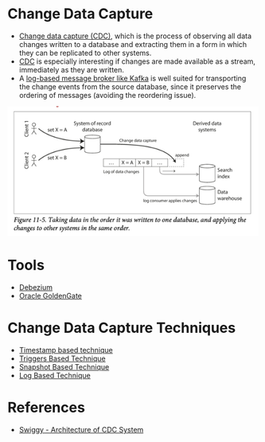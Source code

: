 # Change Data Capture
- [Change data capture (CDC)](https://en.wikipedia.org/wiki/Change_data_capture), which is the process of observing all data changes written to a database and extracting them in a form in which they can be replicated to other systems. 
- [CDC]() is especially interesting if changes are made available as a stream, immediately as they are written.
- A [log-based message broker like Kafka](../../../4_MessageBrokersEDA/Readme.md) is well suited for transporting the change events from the source database, since it preserves the ordering of messages (avoiding the reordering issue).

![](cdc.png)

# Tools
- [Debezium](Debezium.md)
- [Oracle GoldenGate](https://docs.oracle.com/goldengate/c1230/gg-winux/GGCON/introduction-oracle-goldengate.htm#GGCON-GUID-EF513E68-4237-4CB3-98B3-2E203A68CBD4)

# Change Data Capture Techniques
- [Timestamp based technique](https://hevodata.com/learn/change-data-capture/#timestamp)
- [Triggers Based Technique](https://hevodata.com/learn/change-data-capture/#triggers)
- [Snapshot Based Technique](https://hevodata.com/learn/change-data-capture/#snapshot) 
- [Log Based Technique](https://hevodata.com/learn/change-data-capture/#log)

# References
- [Swiggy - Architecture of CDC System](https://bytes.swiggy.com/architecture-of-cdc-system-a975a081691f)